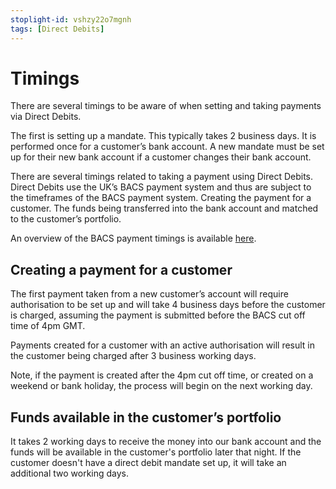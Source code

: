 ```yaml
---
stoplight-id: vshzy22o7mgnh
tags: [Direct Debits]
---
```


# Timings

There are several timings to be aware of when setting and taking payments via Direct Debits.

The first is setting up a mandate.  This typically takes 2 business days.  It is performed once for a customer’s bank account.  A new mandate must be set up for their new bank account if a customer changes their bank account.

There are several timings related to taking a payment using Direct Debits.  Direct Debits use the UK’s BACS payment system and thus are subject to the timeframes of the BACS payment system.
Creating the payment for a customer.
The funds being transferred into the bank account and matched to the customer’s portfolio.  

An overview of the BACS payment timings is available <a href="https://hub.gocardless.com/s/article/United-Kingdom-Bacs-payment-timings?language=en_GB" target="_blank" rel="noopener noreferrer">here</a>.

## Creating a payment for a customer

The first payment taken from a new customer’s account will require authorisation to be set up and will take 4 business days before the customer is charged, assuming the payment is submitted before the BACS cut off time of 4pm GMT.

Payments created for a customer with an active authorisation will result in the customer being charged after 3 business working days.

Note, if the payment is created after the 4pm cut off time, or created on a weekend or bank holiday, the process will begin on the next working day.

## Funds available in the customer’s portfolio

It takes 2 working days to receive the money into our bank account and the funds will be available in the customer's portfolio later that night. If the customer doesn't have a direct debit mandate set up, it will take an additional two working days.
